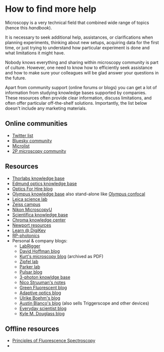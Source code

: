 # How to find more help

Microscopy is a very technical field that combined wide range of topics (hence this *handbook*).

It is necessary to seek additional help, assistances, or clarifications when planning experiments, thinking about new setups, acquiring data for the first time, or just trying to understand how particular experiment is done and what limitations it might have.

Nobody knows everything and sharing within microscopy community is part of culture. However, one need to know how to efficiently seek assistance and how to make sure your colleagues will be glad answer your questions in the future.

Apart from community support (online forums or blogs) you can get a lot of information from studying knowledge bases supported by companies. These resources often provide clear information, discuss limitations, and often offer particular off-the-shelf solutions. Importantly, the list below doesn't include any marketing materials.

## Online communities

- [Twitter list](https://twitter.com/i/lists/1266007529277947904)
- [Bluesky community](https://bsky.app/profile/mickeykats.bsky.social/feed/aaaaxyliorir6)
- [Microlist](https://forum.microlist.org/)
- [2P microscopy community](https://2p.ece.ucsb.edu/login)

## Resources

- [Thorlabs knowledge base](https://www.thorlabs.com/navigation.cfm?guide_id=2400)
- [Edmund optics knowledge base](https://www.edmundoptics.com/knowledge-center/)
- [Optics For Hire blog](https://www.opticsforhire.com/blog/)
- [Olympus knowledge base](https://www.olympus-lifescience.com/en/microscope-resource/) also stand-alone like [Olympus confocal](http://www.olympusconfocal.com/)
- [Leica science lab](https://www.leica-microsystems.com/science-lab/science-lab-home/)
- [Zeiss campus](https://zeiss-campus.magnet.fsu.edu/index.html)
- [Nikon MicroscopyU](https://www.microscopyu.com/)
- [Scientifica knowledge base](https://www.scientifica.uk.com/learning-zone/)
- [Chroma knowledge center](https://www.chroma.com/support/knowledge-center)
- [Newport resources](https://www.newport.com/resources)
- [Learn @ DigiKey](https://www.digikey.com/en/maker/resources/stem-diy/learn-at-digi-key)
- [RP-photonics](https://www.rp-photonics.com/company.html)
- Personal & company blogs:
  - [LabRigger](https://labrigger.com/blog/)
  - [David Hoffman blog](https://david-hoffman.github.io/)
  - [Kurt's microscopy blog](https://ucsf.app.box.com/v/KurtsMicroscopyBlog) (archived as PDF)
  - [Zipfel lab](http://www.drbio.cornell.edu/app_notes.html)
  - [Parker lab](https://parkerlab.bio.uci.edu/microscopy_construction.htm)
  - [Pulsar blog](https://www.thepulsar.be/archives/)
  - [3-photon knowldge base](https://www.3photon.org/)
  - [Nico Struuman's notes](https://valelab4.ucsf.edu/~nstuurman/)
  - [Green Fluorescent blog](https://greenfluorescentblog.wordpress.com/)
  - [Adaptive optics blog](https://aomicroscopy.org/)
  - [Ulrike Boehm's blog](http://ulrikeboehm.org/blog/)
  - [Austin Blanco's blog](https://www.austinblanco.com/blog/) (also sells Triggerscope and other devices)
  - [Everyday scientist blog](https://blog.everydayscientist.com/)
  - [Kyle M. Douglass blog](https://kylemdouglass.com/2024/)


## Offline resources

- [Principles of Fluorescence Spectroscopy](https://link.springer.com/book/10.1007/978-0-387-46312-4)
-
